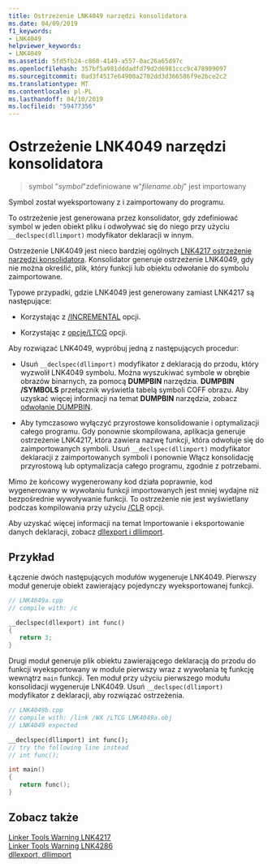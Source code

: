 ```yaml
---
title: Ostrzeżenie LNK4049 narzędzi konsolidatora
ms.date: 04/09/2019
f1_keywords:
- LNK4049
helpviewer_keywords:
- LNK4049
ms.assetid: 5fd5fb24-c860-4149-a557-0ac26a65d97c
ms.openlocfilehash: 357bf5a981dddadfd79d2d6981ccc9c478909097
ms.sourcegitcommit: 0ad3f4517e64900a2702dd3d366586f9e2bce2c2
ms.translationtype: MT
ms.contentlocale: pl-PL
ms.lasthandoff: 04/10/2019
ms.locfileid: "59477356"
---
```

# <a name="linker-tools-warning-lnk4049"></a>Ostrzeżenie LNK4049 narzędzi konsolidatora

> symbol "*symbol*"zdefiniowane w"*filename.obj*" jest importowany

Symbol został wyeksportowany z i zaimportowany do programu.

To ostrzeżenie jest generowana przez konsolidator, gdy zdefiniować symbol w jeden obiekt pliku i odwoływać się do niego przy użyciu `__declspec(dllimport)` modyfikator deklaracji w innym.

Ostrzeżenie LNK4049 jest nieco bardziej ogólnych [LNK4217 ostrzeżenie narzędzi konsolidatora](linker-tools-warning-lnk4217.md). Konsolidator generuje ostrzeżenie LNK4049, gdy nie można określić, plik, który funkcji lub obiektu odwołanie do symbolu zaimportowane.

Typowe przypadki, gdzie LNK4049 jest generowany zamiast LNK4217 są następujące:

- Korzystając z [/INCREMENTAL](../../build/reference/incremental-link-incrementally.md) opcji.

- Korzystając z [opcję/LTCG](../../build/reference/ltcg-link-time-code-generation.md) opcji.

Aby rozwiązać LNK4049, wypróbuj jedną z następujących procedur:

- Usuń `__declspec(dllimport)` modyfikator z deklaracją do przodu, który wyzwolił LNK4049 symbolu. Można wyszukiwać symbole w obrębie obrazów binarnych, za pomocą **DUMPBIN** narzędzia. **DUMPBIN /SYMBOLS** przełącznik wyświetla tabelą symboli COFF obrazu. Aby uzyskać więcej informacji na temat **DUMPBIN** narzędzia, zobacz [odwołanie DUMPBIN](../../build/reference/dumpbin-reference.md).

- Aby tymczasowo wyłączyć przyrostowe konsolidowanie i optymalizacji całego programu. Gdy ponownie skompilowana, aplikacja generuje ostrzeżenie LNK4217, która zawiera nazwę funkcji, która odwołuje się do zaimportowanych symboli. Usuń `__declspec(dllimport)` modyfikator deklaracji z zaimportowanych symboli i ponownie Włącz konsolidację przyrostową lub optymalizacja całego programu, zgodnie z potrzebami.

Mimo że końcowy wygenerowany kod działa poprawnie, kod wygenerowany w wywołaniu funkcji importowanych jest mniej wydajne niż bezpośrednie wywoływanie funkcji. To ostrzeżenie nie jest wyświetlany podczas kompilowania przy użyciu [/CLR](../../build/reference/clr-common-language-runtime-compilation.md) opcji.

Aby uzyskać więcej informacji na temat Importowanie i eksportowanie danych deklaracji, zobacz [dllexport i dllimport](../../cpp/dllexport-dllimport.md).

## <a name="example"></a>Przykład

Łączenie dwóch następujących modułów wygeneruje LNK4049. Pierwszy moduł generuje obiekt zawierający pojedynczy wyeksportowanej funkcji.

```cpp
// LNK4049a.cpp
// compile with: /c

__declspec(dllexport) int func()
{
   return 3;
}
```

Drugi moduł generuje plik obiektu zawierającego deklaracją do przodu do funkcji wyeksportowany w module pierwszy wraz z wywołania tę funkcję wewnątrz `main` funkcji. Ten moduł przy użyciu pierwszego modułu konsolidacji wygeneruje LNK4049. Usuń `__declspec(dllimport)` modyfikator z deklaracji, aby rozwiązać ostrzeżenia.

```cpp
// LNK4049b.cpp
// compile with: /link /WX /LTCG LNK4049a.obj
// LNK4049 expected

__declspec(dllimport) int func();
// try the following line instead
// int func();

int main()
{
   return func();
}
```

## <a name="see-also"></a>Zobacz także

[Linker Tools Warning LNK4217](linker-tools-warning-lnk4217.md) \
[Linker Tools Warning LNK4286](linker-tools-warning-lnk4286.md) \
[dllexport, dllimport](../../cpp/dllexport-dllimport.md)